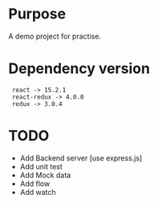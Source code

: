 # Purpose
A demo project for practise.

# Dependency version
     react -> 15.2.1
     react-redux -> 4.0.0
     redux -> 3.0.4

# TODO
* Add Backend server [use express.js]
* Add unit test
* Add Mock data
* Add flow 
* Add watch 



